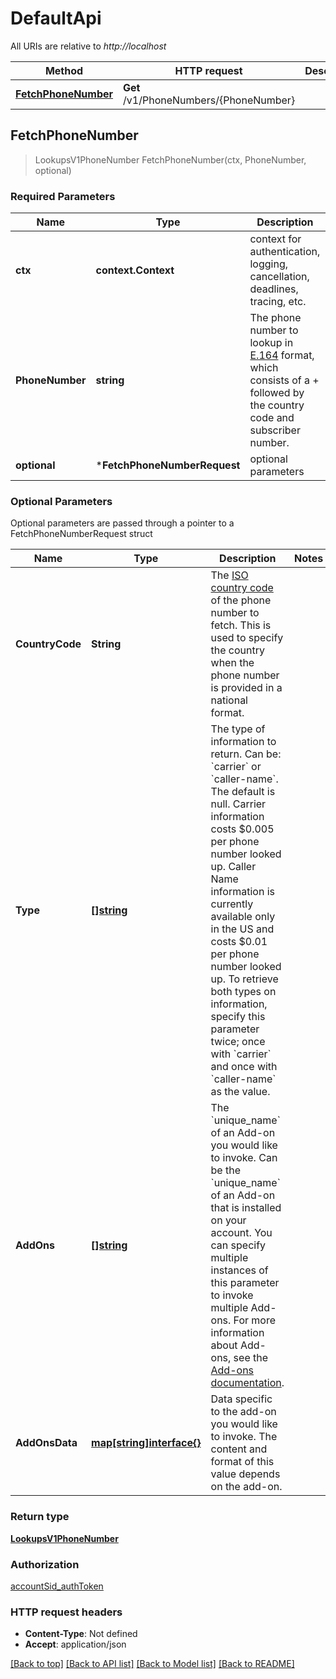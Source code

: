 # DefaultApi

All URIs are relative to *http://localhost*

Method | HTTP request | Description
------------- | ------------- | -------------
[**FetchPhoneNumber**](DefaultApi.md#FetchPhoneNumber) | **Get** /v1/PhoneNumbers/{PhoneNumber} | 



## FetchPhoneNumber

> LookupsV1PhoneNumber FetchPhoneNumber(ctx, PhoneNumber, optional)



### Required Parameters


Name | Type | Description  | Notes
------------- | ------------- | ------------- | -------------
**ctx** | **context.Context** | context for authentication, logging, cancellation, deadlines, tracing, etc.
**PhoneNumber** | **string**| The phone number to lookup in [E.164](https://www.twilio.com/docs/glossary/what-e164) format, which consists of a + followed by the country code and subscriber number. | 
 **optional** | ***FetchPhoneNumberRequest** | optional parameters | nil if no parameters

### Optional Parameters

Optional parameters are passed through a pointer to a FetchPhoneNumberRequest struct
 

Name | Type | Description  | Notes
------------- | ------------- | ------------- | -------------
**CountryCode** | **String**| The [ISO country code](https://en.wikipedia.org/wiki/ISO_3166-1_alpha-2) of the phone number to fetch. This is used to specify the country when the phone number is provided in a national format. | 
**Type** | [**[]string**](string.md)| The type of information to return. Can be: &#x60;carrier&#x60; or &#x60;caller-name&#x60;. The default is null.  Carrier information costs $0.005 per phone number looked up.  Caller Name information is currently available only in the US and costs $0.01 per phone number looked up.  To retrieve both types on information, specify this parameter twice; once with &#x60;carrier&#x60; and once with &#x60;caller-name&#x60; as the value. | 
**AddOns** | [**[]string**](string.md)| The &#x60;unique_name&#x60; of an Add-on you would like to invoke. Can be the &#x60;unique_name&#x60; of an Add-on that is installed on your account. You can specify multiple instances of this parameter to invoke multiple Add-ons. For more information about  Add-ons, see the [Add-ons documentation](https://www.twilio.com/docs/add-ons). | 
**AddOnsData** | [**map[string]interface{}**](.md)| Data specific to the add-on you would like to invoke. The content and format of this value depends on the add-on. | 

### Return type

[**LookupsV1PhoneNumber**](LookupsV1PhoneNumber.md)

### Authorization

[accountSid_authToken](../README.md#accountSid_authToken)

### HTTP request headers

- **Content-Type**: Not defined
- **Accept**: application/json

[[Back to top]](#) [[Back to API list]](../README.md#documentation-for-api-endpoints)
[[Back to Model list]](../README.md#documentation-for-models)
[[Back to README]](../README.md)

